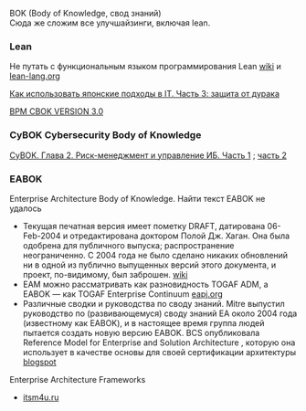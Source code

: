 BOK  (Body of Knowledge, свод знаний)  
Сюда же сложим все улучшайзинги, включая lean. 
### Lean
Не путать с функциональным языком программирования Lean [wiki](https://ru.m.wikipedia.org/wiki/Lean) и [lean-lang.org](https://lean-lang.org/about/)

[Как использовать японские подходы в IT. Часть 3: защита от дурака](https://habr.com/ru/companies/selectel/articles/888486/)


[BPM CBOK VERSION 3.0](https://archive.org/stream/ABPMPCBOKGuideEnglish/ABPMP_CBOK_Guide_English_djvu.txt)

### CyBOK Cybersecurity Body of Knowledge
[CyBOK. Глава 2. Риск-менеджмент и управление ИБ. Часть 1](https://habr.com/ru/companies/securityvison/articles/897124/) ; [часть 2](https://habr.com/ru/companies/securityvison/articles/909684/)
### EABOK
Enterprise Architecture Body of Knowledge. Найти текст EABOK не удалось
- Текущая печатная версия имеет пометку DRAFT, датирована 06-Feb-2004 и отредактирована доктором Полой Дж. Хаган. Она была одобрена для публичного выпуска; распространение неограниченно. С 2004 года не было сделано никаких обновлений ни в одной из публично выпущенных версий этого документа, и проект, по-видимому, был заброшен. [wiki](https://en.wikipedia.org/wiki/Enterprise_Architecture_Body_of_Knowledge)
- EAM можно рассматривать как разновидность TOGAF ADM, а EABOK — как TOGAF Enterprise Continuum [eapj.org](https://eapj.org/enterprise-architecture-management-a-theory-of-constraints-formal-trade-off-analysis-methods-and-game-theory/)
- Различные сводки и руководства по своду знаний. Mitre выпустил руководство по (развивающемуся) своду знаний EA около 2004 года (известному как EABOK), и в настоящее время группа людей пытается создать новую версию EABOK. BCS опубликовала Reference Model for Enterprise and Solution Architecture , которую она использует в качестве основы для своей сертификации архитектуры [blogspot](https://rvsoapbox.blogspot.com/2012/10/on-enterprise-architecture-body-of.html)

Enterprise Architecture Frameworks
- [itsm4u.ru](https://itsm4u.ru/enterprise-architecture-frameworks)
